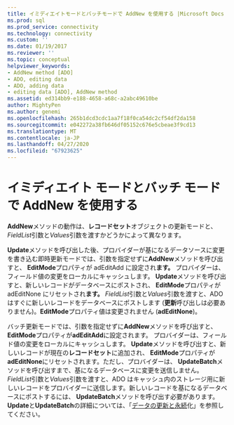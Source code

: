 ```yaml
---
title: イミディエイトモードとバッチモードで AddNew を使用する |Microsoft Docs
ms.prod: sql
ms.prod_service: connectivity
ms.technology: connectivity
ms.custom: ''
ms.date: 01/19/2017
ms.reviewer: ''
ms.topic: conceptual
helpviewer_keywords:
- AddNew method [ADO]
- ADO, editing data
- ADO, adding data
- editing data [ADO], AddNew method
ms.assetid: ed314bb9-e188-4658-a68c-a2abc49610be
author: MightyPen
ms.author: genemi
ms.openlocfilehash: 265b1dcd3cdc1aa7f18f0ca54dc2cf54df2da158
ms.sourcegitcommit: e042272a38fb646df05152c676e5cbeae3f9cd13
ms.translationtype: MT
ms.contentlocale: ja-JP
ms.lasthandoff: 04/27/2020
ms.locfileid: "67923625"
---
```

# <a name="using-addnew-in-immediate-and-batch-modes"></a>イミディエイト モードとバッチ モードで AddNew を使用する
**AddNew**メソッドの動作は、**レコードセット**オブジェクトの更新モードと、 *FieldList*引数と*Values*引数を渡すかどうかによって異なります。  
  
 **Update**メソッドを呼び出した後、プロバイダーが基になるデータソースに変更を書き込む即時更新モードでは、引数を指定せずに**AddNew**メソッドを呼び出すと、 **EditMode**プロパティが adEditAdd に設定され**ます。** プロバイダーは、フィールド値の変更をローカルにキャッシュします。 **Update**メソッドを呼び出すと、新しいレコードがデータベースにポストされ、 **EditMode**プロパティが adEditNone にリセットされ**ます。** *FieldList*引数と*Values*引数を渡すと、ADO はすぐに新しいレコードをデータベースにポストします (**更新**呼び出しは必要ありません)。**EditMode**プロパティ値は変更されません (**adEditNone**)。  
  
 バッチ更新モードでは、引数を指定せずに**AddNew**メソッドを呼び出すと、 **EditMode**プロパティが**adEditAdd**に設定されます。 プロバイダーは、フィールド値の変更をローカルにキャッシュします。 **Update**メソッドを呼び出すと、新しいレコードが現在の**レコードセット**に追加され、 **EditMode**プロパティが**adEditNone**にリセットされます。ただし、プロバイダーは、 **UpdateBatch**メソッドを呼び出すまで、基になるデータベースに変更を送信しません。 *FieldList*引数と*Values*引数を渡すと、ADO はキャッシュ内のストレージ用に新しいレコードをプロバイダーに送信します。新しいレコードを基になるデータベースにポストするには、 **UpdateBatch**メソッドを呼び出す必要があります。 **Update**と**UpdateBatch**の詳細については、「[データの更新と永続](../../../ado/guide/data/updating-and-persisting-data.md)化」を参照してください。
